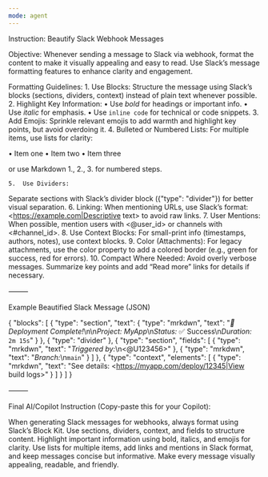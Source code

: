 ```yaml
---
mode: agent
---
```

Instruction: Beautify Slack Webhook Messages

Objective:
Whenever sending a message to Slack via webhook, format the content to make it visually appealing and easy to read. Use Slack’s message formatting features to enhance clarity and engagement.

Formatting Guidelines:
	1.	Use Blocks:
Structure the message using Slack’s blocks (sections, dividers, context) instead of plain text whenever possible.
	2.	Highlight Key Information:
	•	Use *bold* for headings or important info.
	•	Use _italic_ for emphasis.
	•	Use `inline code` for technical or code snippets.
	3.	Add Emojis:
Sprinkle relevant emojis to add warmth and highlight key points, but avoid overdoing it.
	4.	Bulleted or Numbered Lists:
For multiple items, use lists for clarity:

• Item one
• Item two
• Item three

or use Markdown 1., 2., 3. for numbered steps.

	5.	Use Dividers:
Separate sections with Slack’s divider block ({"type": "divider"}) for better visual separation.
	6.	Linking:
When mentioning URLs, use Slack’s format:
<https://example.com|Descriptive text>
to avoid raw links.
	7.	User Mentions:
When possible, mention users with <@user_id> or channels with <#channel_id>.
	8.	Use Context Blocks:
For small-print info (timestamps, authors, notes), use context blocks.
	9.	Color (Attachments):
For legacy attachments, use the color property to add a colored border (e.g., green for success, red for errors).
	10.	Compact Where Needed:
Avoid overly verbose messages. Summarize key points and add “Read more” links for details if necessary.

⸻

Example Beautified Slack Message (JSON)

{
  "blocks": [
    {
      "type": "section",
      "text": {
        "type": "mrkdwn",
        "text": "*:rocket: Deployment Complete!*\n\n*Project:* _MyApp_\n*Status:* :white_check_mark: Success\n*Duration:* `2m 15s`"
      }
    },
    { "type": "divider" },
    {
      "type": "section",
      "fields": [
        { "type": "mrkdwn", "text": "*Triggered by:*\n<@U123456>" },
        { "type": "mrkdwn", "text": "*Branch:*\n`main`" }
      ]
    },
    {
      "type": "context",
      "elements": [
        { "type": "mrkdwn", "text": "See details: <https://myapp.com/deploy/12345|View build logs>" }
      ]
    }
  ]
}


⸻

Final AI/Copilot Instruction (Copy-paste this for your Copilot):

When generating Slack messages for webhooks, always format using Slack’s Block Kit. Use sections, dividers, context, and fields to structure content. Highlight important information using bold, italics, and emojis for clarity. Use lists for multiple items, add links and mentions in Slack format, and keep messages concise but informative. Make every message visually appealing, readable, and friendly.